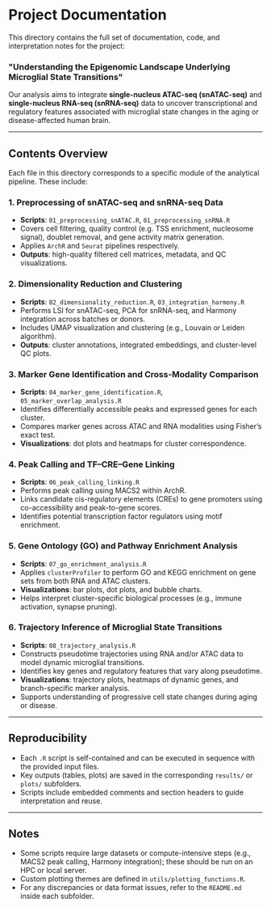 # Project Documentation

This directory contains the full set of documentation, code, and interpretation notes for the project:

### "Understanding the Epigenomic Landscape Underlying Microglial State Transitions"

Our analysis aims to integrate **single-nucleus ATAC-seq (snATAC-seq)** and **single-nucleus RNA-seq (snRNA-seq)** data to uncover transcriptional and regulatory features associated with microglial state changes in the aging or disease-affected human brain.

---

## Contents Overview

Each file in this directory corresponds to a specific module of the analytical pipeline. These include:

### 1. Preprocessing of snATAC-seq and snRNA-seq Data
- **Scripts**: `01_preprocessing_snATAC.R`, `01_preprocessing_snRNA.R`
- Covers cell filtering, quality control (e.g. TSS enrichment, nucleosome signal), doublet removal, and gene activity matrix generation.
- Applies `ArchR` and `Seurat` pipelines respectively.
- **Outputs**: high-quality filtered cell matrices, metadata, and QC visualizations.

### 2. Dimensionality Reduction and Clustering
- **Scripts**: `02_dimensionality_reduction.R`, `03_integration_harmony.R`
- Performs LSI for snATAC-seq, PCA for snRNA-seq, and Harmony integration across batches or donors.
- Includes UMAP visualization and clustering (e.g., Louvain or Leiden algorithm).
- **Outputs**: cluster annotations, integrated embeddings, and cluster-level QC plots.

### 3. Marker Gene Identification and Cross-Modality Comparison
- **Scripts**: `04_marker_gene_identification.R`, `05_marker_overlap_analysis.R`
- Identifies differentially accessible peaks and expressed genes for each cluster.
- Compares marker genes across ATAC and RNA modalities using Fisher’s exact test.
- **Visualizations**: dot plots and heatmaps for cluster correspondence.

### 4. Peak Calling and TF–CRE–Gene Linking
- **Scripts**: `06_peak_calling_linking.R`
- Performs peak calling using MACS2 within ArchR.
- Links candidate cis-regulatory elements (CREs) to gene promoters using co-accessibility and peak-to-gene scores.
- Identifies potential transcription factor regulators using motif enrichment.

### 5. Gene Ontology (GO) and Pathway Enrichment Analysis
- **Scripts**: `07_go_enrichment_analysis.R`
- Applies `clusterProfiler` to perform GO and KEGG enrichment on gene sets from both RNA and ATAC clusters.
- **Visualizations**: bar plots, dot plots, and bubble charts.
- Helps interpret cluster-specific biological processes (e.g., immune activation, synapse pruning).

### 6. Trajectory Inference of Microglial State Transitions
- **Scripts**: `08_trajectory_analysis.R`
- Constructs pseudotime trajectories using RNA and/or ATAC data to model dynamic microglial transitions.
- Identifies key genes and regulatory features that vary along pseudotime.
- **Visualizations**: trajectory plots, heatmaps of dynamic genes, and branch-specific marker analysis.
- Supports understanding of progressive cell state changes during aging or disease.

---

## Reproducibility

- Each `.R` script is self-contained and can be executed in sequence with the provided input files.
- Key outputs (tables, plots) are saved in the corresponding `results/` or `plots/` subfolders.
- Scripts include embedded comments and section headers to guide interpretation and reuse.

---

## Notes

- Some scripts require large datasets or compute-intensive steps (e.g., MACS2 peak calling, Harmony integration); these should be run on an HPC or local server.
- Custom plotting themes are defined in `utils/plotting_functions.R`.
- For any discrepancies or data format issues, refer to the `README.md` inside each subfolder.